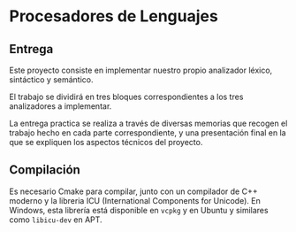 # Procesadores de Lenguajes

## Entrega

Este proyecto consiste en implementar nuestro propio analizador léxico, sintáctico y semántico.

El trabajo se dividirá en tres bloques correspondientes a los tres analizadores a implementar.

La entrega practica se realiza a través de diversas memorias que recogen el trabajo hecho en cada parte correspondiente, y una presentación final en la que se expliquen los aspectos técnicos del proyecto.

## Compilación

Es necesario Cmake para compilar, junto con un compilador de C++ moderno y la libreria ICU (International Components for Unicode). En Windows, esta librería está disponible en `vcpkg` y en Ubuntu y similares como `libicu-dev` en APT.
